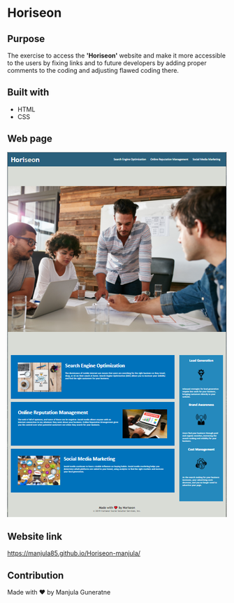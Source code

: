 # Horiseon

## Purpose

The exercise to access the <b>'Horiseon'</b> website and make it more accessible to the users by fixing links and to future developers by adding proper comments to the coding and adjusting flawed coding there.

## Built with

* HTML
* CSS

## Web page

<img src="./assets/images/Horiseon.png" alt="Web page">

## Website link
<a href="https://manjula85.github.io/Horiseon-manjula/">https://manjula85.github.io/Horiseon-manjula/</a>

## Contribution
Made with ❤️ by Manjula Guneratne